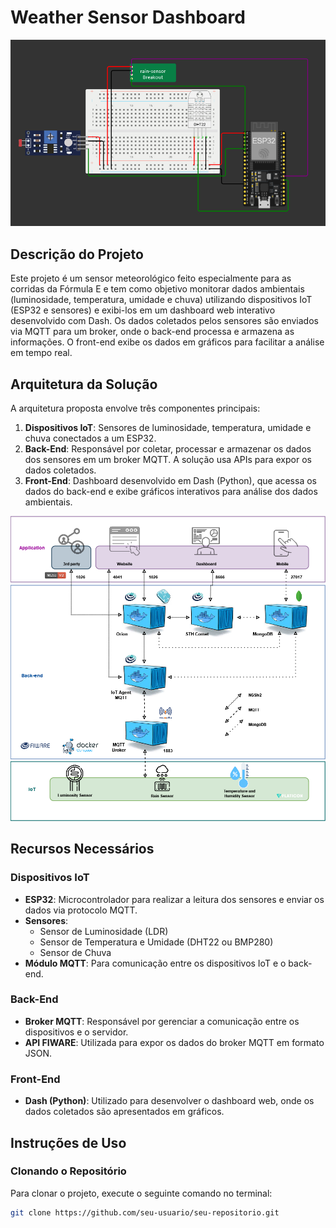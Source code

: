 # Weather Sensor Dashboard

![Circuito do Projeto](img/circuito.png)

## Descrição do Projeto

Este projeto é um sensor meteorológico feito especialmente para as corridas da Fórmula E e tem como objetivo monitorar dados ambientais (luminosidade, temperatura, umidade e chuva) utilizando dispositivos IoT (ESP32 e sensores) e exibi-los em um dashboard web interativo desenvolvido com Dash. Os dados coletados pelos sensores são enviados via MQTT para um broker, onde o back-end processa e armazena as informações. O front-end exibe os dados em gráficos para facilitar a análise em tempo real.

## Arquitetura da Solução

A arquitetura proposta envolve três componentes principais:

1. **Dispositivos IoT**: Sensores de luminosidade, temperatura, umidade e chuva conectados a um ESP32.
2. **Back-End**: Responsável por coletar, processar e armazenar os dados dos sensores em um broker MQTT. A solução usa APIs para expor os dados coletados.
3. **Front-End**: Dashboard desenvolvido em Dash (Python), que acessa os dados do back-end e exibe gráficos interativos para análise dos dados ambientais.

![Draft da Arquitetura](img/arquitetura-iot..png)  

## Recursos Necessários

### Dispositivos IoT
- **ESP32**: Microcontrolador para realizar a leitura dos sensores e enviar os dados via protocolo MQTT.
- **Sensores**:
  - Sensor de Luminosidade (LDR)
  - Sensor de Temperatura e Umidade (DHT22 ou BMP280)
  - Sensor de Chuva
- **Módulo MQTT**: Para comunicação entre os dispositivos IoT e o back-end.

### Back-End
- **Broker MQTT**: Responsável por gerenciar a comunicação entre os dispositivos e o servidor.
- **API FIWARE**: Utilizada para expor os dados do broker MQTT em formato JSON.

### Front-End
- **Dash (Python)**: Utilizado para desenvolver o dashboard web, onde os dados coletados são apresentados em gráficos.

## Instruções de Uso

### Clonando o Repositório
Para clonar o projeto, execute o seguinte comando no terminal:
```bash
git clone https://github.com/seu-usuario/seu-repositorio.git
